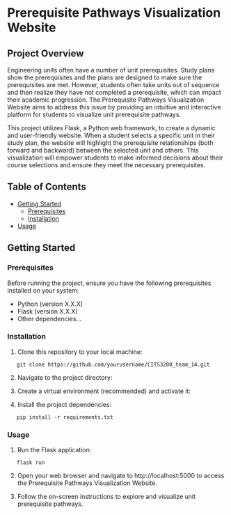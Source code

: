 # Prerequisite Pathways Visualization Website

## Project Overview

Engineering units often have a number of unit prerequisites. Study plans show the prerequisites and the plans are designed to make sure the prerequisites are met. However, students often take units out of sequence and then realize they have not completed a prerequisite, which can impact their academic progression. The Prerequisite Pathways Visualization Website aims to address this issue by providing an intuitive and interactive platform for students to visualize unit prerequisite pathways.

This project utilizes Flask, a Python web framework, to create a dynamic and user-friendly website. When a student selects a specific unit in their study plan, the website will highlight the prerequisite relationships (both forward and backward) between the selected unit and others. This visualization will empower students to make informed decisions about their course selections and ensure they meet the necessary prerequisites.

## Table of Contents

- [Getting Started](#getting-started)
  - [Prerequisites](#prerequisites)
  - [Installation](#installation)
- [Usage](#usage)

## Getting Started

### Prerequisites

Before running the project, ensure you have the following prerequisites installed on your system:

- Python (version X.X.X)
- Flask (version X.X.X)
- Other dependencies...

### Installation

1. Clone this repository to your local machine:
```shell
   git clone https://github.com/yourusername/CITS3200_team_14.git
```

2. Navigate to the project directory:

3. Create a virtual environment (recommended) and activate it:

4. Install the project dependencies:
```shell
   pip install -r requirements.txt
```

### Usage

1. Run the Flask application:
```shell
   flask run
```

2. Open your web browser and navigate to http://localhost:5000 to access the Prerequisite Pathways Visualization Website.

3. Follow the on-screen instructions to explore and visualize unit prerequisite pathways.
